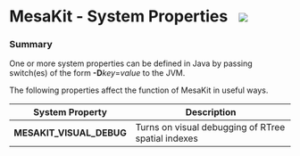 # MesaKit - System Properties   ![](../images/gears-32.png)

### Summary

One or more system properties can be defined in Java by passing switch(es) of the form **\-D***key*=*value* to the JVM.

The following properties affect the function of MesaKit in useful ways.

| System Property | Description |
|-----------------|-------------|
| **MESAKIT_VISUAL_DEBUG** | Turns on visual debugging of RTree spatial indexes |
